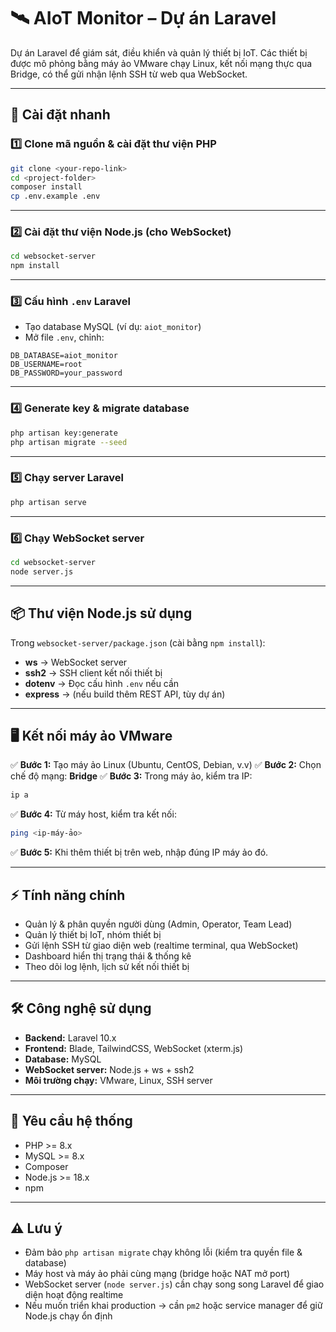 

# 🛰️ AIoT Monitor – Dự án Laravel

Dự án Laravel để giám sát, điều khiển và quản lý thiết bị IoT.
Các thiết bị được mô phỏng bằng máy ảo VMware chạy Linux, kết nối mạng thực qua Bridge, có thể gửi nhận lệnh SSH từ web qua WebSocket.

---

## 🚀 Cài đặt nhanh

### 1️⃣ Clone mã nguồn & cài đặt thư viện PHP

```bash
git clone <your-repo-link>
cd <project-folder>
composer install
cp .env.example .env
```

---

### 2️⃣ Cài đặt thư viện Node.js (cho WebSocket)

```bash
cd websocket-server
npm install
```

---

### 3️⃣ Cấu hình `.env` Laravel

* Tạo database MySQL (ví dụ: `aiot_monitor`)
* Mở file `.env`, chỉnh:

```env
DB_DATABASE=aiot_monitor
DB_USERNAME=root
DB_PASSWORD=your_password
```

---

### 4️⃣ Generate key & migrate database

```bash
php artisan key:generate
php artisan migrate --seed
```

---

### 5️⃣ Chạy server Laravel

```bash
php artisan serve
```

---

### 6️⃣ Chạy WebSocket server

```bash
cd websocket-server
node server.js
```

---

## 📦 Thư viện Node.js sử dụng

Trong `websocket-server/package.json` (cài bằng `npm install`):

* **ws** → WebSocket server
* **ssh2** → SSH client kết nối thiết bị
* **dotenv** → Đọc cấu hình `.env` nếu cần
* **express** → (nếu build thêm REST API, tùy dự án)

---

## 🖥️ Kết nối máy ảo VMware

✅ **Bước 1:** Tạo máy ảo Linux (Ubuntu, CentOS, Debian, v.v)
✅ **Bước 2:** Chọn chế độ mạng: **Bridge**
✅ **Bước 3:** Trong máy ảo, kiểm tra IP:

```bash
ip a
```

✅ **Bước 4:** Từ máy host, kiểm tra kết nối:

```bash
ping <ip-máy-ảo>
```

✅ **Bước 5:** Khi thêm thiết bị trên web, nhập đúng IP máy ảo đó.

---

## ⚡ Tính năng chính

* Quản lý & phân quyền người dùng (Admin, Operator, Team Lead)
* Quản lý thiết bị IoT, nhóm thiết bị
* Gửi lệnh SSH từ giao diện web (realtime terminal, qua WebSocket)
* Dashboard hiển thị trạng thái & thống kê
* Theo dõi log lệnh, lịch sử kết nối thiết bị

---

## 🛠️ Công nghệ sử dụng

* **Backend:** Laravel 10.x
* **Frontend:** Blade, TailwindCSS, WebSocket (xterm.js)
* **Database:** MySQL
* **WebSocket server:** Node.js + ws + ssh2
* **Môi trường chạy:** VMware, Linux, SSH server

---

## 📝 Yêu cầu hệ thống

* PHP >= 8.x
* MySQL >= 8.x
* Composer
* Node.js >= 18.x
* npm

---

## ⚠️ Lưu ý

* Đảm bảo `php artisan migrate` chạy không lỗi (kiểm tra quyền file & database)
* Máy host và máy ảo phải cùng mạng (bridge hoặc NAT mở port)
* WebSocket server (`node server.js`) cần chạy song song Laravel để giao diện hoạt động realtime
* Nếu muốn triển khai production → cần `pm2` hoặc service manager để giữ Node.js chạy ổn định


